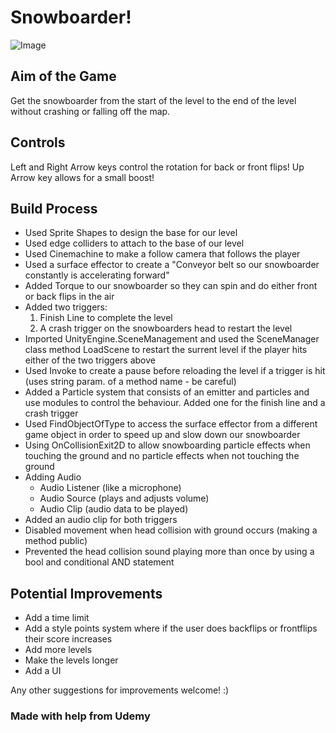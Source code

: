 # **Snowboarder!**
![Image](./ScreenCaps/Snowboarding)

## Aim of the Game
Get the snowboarder from the start of the level to the end of the level without crashing or falling off the map.

## Controls
Left and Right Arrow keys control the rotation for back or front flips!
Up Arrow key allows for a small boost!

## Build Process 
- Used Sprite Shapes to design the base for our level
- Used edge colliders to attach to the base of our level
- Used Cinemachine to make a follow camera that follows the player
- Used a surface effector to create a "Conveyor belt so our snowboarder constantly is accelerating forward"
- Added Torque to our snowboarder so they can spin and do either front or back flips in the air
- Added two triggers:
  1. Finish Line to complete the level
  2. A crash trigger on the snowboarders head to  restart the level
- Imported UnityEngine.SceneManagement and used the SceneManager class method LoadScene to restart the surrent level if the player hits either of the two triggers above
- Used Invoke to create a pause before reloading the level if a trigger is hit (uses string param. of a method name - be careful)
- Added a Particle system that consists of an emitter and particles and use modules to control the behaviour. Added one for the finish line and a crash trigger
- Used FindObjectOfType to access the surface effector from a different game object in order to speed up and slow down our snowboarder
- Using OnCollisionExit2D to allow snowboarding particle effects when touching the ground and no particle effects when not touching the ground
- Adding Audio
  - Audio Listener (like a microphone)
  - Audio Source (plays and adjusts volume)
  - Audio Clip (audio data to be played)
 - Added an audio clip for both triggers
 - Disabled movement when head collision with ground occurs (making a method public)
 - Prevented the head collision sound playing more than once by using a bool and conditional AND statement 
 
 ## Potential Improvements 
 - Add a time limit
 - Add a style points system where if the user does backflips or frontflips their score increases
 - Add more levels
 - Make the levels longer
 - Add a UI
 
 Any other suggestions for improvements welcome! :)

### Made with help from Udemy
